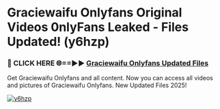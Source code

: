 # Graciewaifu Onlyfans Original Videos 0nlyFans Leaked - Files Updated! (y6hzp)

<h3>🔴 CLICK HERE 🌐==►► <a href="https://tinyurl.com/brd5kh86" rel="nofollow">Graciewaifu Onlyfans Updated Files</a></h3>

Get Graciewaifu Onlyfans and all content. Now you can access all videos and pictures of Graciewaifu Onlyfans. New Updated Files 2025!

[![y6hzp](https://i.imgur.com/K7sEzmb.gif)](https://tinyurl.com/brd5kh86)
